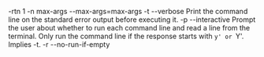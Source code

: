 -rtn 1
-n max-args  --max-args=max-args
-t           --verbose            Print the command line on the standard error output before executing it.
-p           --interactive        Prompt  the  user  about whether to run each command line and read a line from the terminal.  Only run the command line if the response starts with `y' or `Y'.  Implies -t.
-r           --no-run-if-empty
